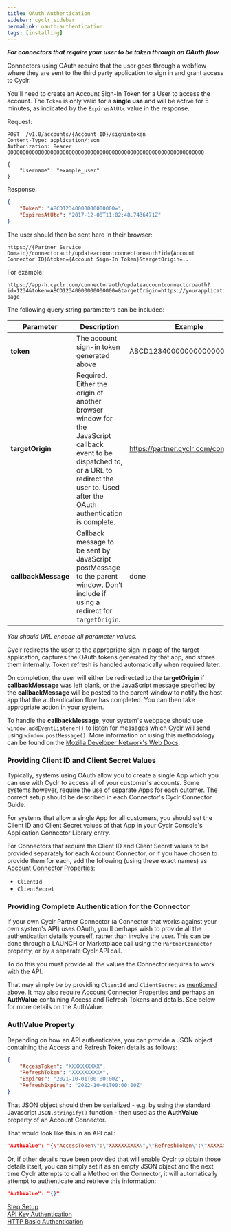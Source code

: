 ```yaml
---
title: OAuth Authentication
sidebar: cyclr_sidebar
permalink: oauth-authentication
tags: [installing]
---
```


**_For connectors that require your user to be taken through an OAuth flow._**

Connectors using OAuth require that the user goes through a webflow where they are sent to the third party application to sign in and grant access to Cyclr.

You'll need to create an Account Sign-In Token for a User to access the account.  The `Token` is only valid for a **single use** and will be active for 5 minutes, as indicated by the `ExpiresAtUtc` value in the response.

Request:

````http
POST  /v1.0/accounts/{Account ID}/signintoken
Content-Type: application/json
Authorization: Bearer 0000000000000000000000000000000000000000000000000000000000000000

{
    "Username": "example_user"
}
````

Response:

````json
{
    "Token": "ABCD12340000000000000=",
    "ExpiresAtUtc": "2017-12-08T11:02:48.7436471Z"
}
````

The user should then be sent here in their browser:

`https://{Partner Service Domain}/connectorauth/updateaccountconnectoroauth?id={Account Connector ID}&token={Account Sign-In Token}&targetOrigin=...`

For example: 
```
https://app-h.cyclr.com/connectorauth/updateaccountconnectoroauth?id=1234&token=ABCD12340000000000000=&targetOrigin=https://yourapplication.com/complete-page
```

The following query string parameters can be included:

| Parameter | Description | Example |
| --- | --- | --- |
| **token** | The account sign-in token generated above | ABCD12340000000000000= |
| **targetOrigin** | Required.  Either the origin of another browser window for the JavaScript callback event to be dispatched to, or a URL to redirect the user to. Used after the OAuth authentication is complete. | <span>https://partner.cyclr.com/connectors</span> |
| **callbackMessage** | Callback message to be sent by JavaScript postMessage to the parent window. Don’t include if using a redirect for `targetOrigin`. | done |

*You should URL encode all parameter values.*

Cyclr redirects the user to the appropriate sign in page of the target application, captures the OAuth tokens generated by that app, and stores them internally. Token refresh is handled automatically when required later.

On completion, the user will either be redirected to the **targetOrigin** if **callbackMessage** was left blank, or the JavaScript message specified by the **callbackMessage** will be posted to the parent window to notify the host app that the authentication flow has completed.  You can then take appropriate action in your system.

To handle the **callbackMessage**, your system's webpage should use `window.addEventListener()` to listen for messages which Cyclr will send using `window.postMessage()`.  More information on using this methodology can be found on the [Mozilla Developer Network's Web Docs](https://developer.mozilla.org/en-US/docs/Web/API/Window/postMessage).

### Providing Client ID and Client Secret Values

Typically, systems using OAuth allow you to create a single App which you can use with Cyclr to access all of your customer's accounts.  Some systems however, require the use of separate Apps for each cutomer.  The correct setup should be described in each Connector's Cyclr Connector Guide.

For systems that allow a single App for all customers, you should set the Client ID and Client Secret values of that App in your Cyclr Console's Application Connector Library entry.

For Connectors that require the Client ID and Client Secret values to be provided separately for each Account Connector, or if you have chosen to provide them for each, add the following (using these exact names) as [Account Connector Properties](./authenticate-account-connector#account-connector-properties):

* `ClientId`
* `ClientSecret`


### Providing Complete Authentication for the Connector

If your own Cyclr Partner Connector (a Connector that works against your own system's API) uses OAuth, you'll perhaps wish to provide all the authentication details yourself, rather than involve the user.  This can be done through a LAUNCH or Marketplace call using the `PartnerConnector` property, or by a separate Cyclr API call.

To do this you must provide all the values the Connector requires to work with the API.

That may simply be by providing `ClientId` and `ClientSecret` as [mentioned above](./oauth-authentication#providing-client-id-and-client-secret-values).  It may also require [Account Connector Properties](./authenticate-account-connector#account-connector-properties) and perhaps an **AuthValue** containing Access and Refresh Tokens and details.  See below for more details on the AuthValue.

### AuthValue Property

Depending on how an API authenticates, you can provide a JSON object containing the Access and Refresh Token details as follows:

````json
{
	"AccessToken": "XXXXXXXXXX",
	"RefreshToken": "XXXXXXXXXX",
	"Expires": "2021-10-01T00:00:00Z",
	"RefreshExpires": "2022-10-01T00:00:00Z"
}
````

That JSON object should then be serialized - e.g. by using the standard Javascript ```JSON.stringify()``` function - then used as the **AuthValue** property of an Account Connector.

That would look like this in an API call:

````json
"AuthValue": "{\"AccessToken\":\"XXXXXXXXXX\",\"RefreshToken\":\"XXXXXXXXXX\",\"Expires\":\"2021-10-01T00:00:00Z\",\"RefreshExpires\":\"2022-10-01T00:00:00Z\"}"
````

Or, if other details have been provided that will enable Cyclr to obtain those details itself, you can simply set it as an empty JSON object and the next time Cyclr attempts to call a Method on the Connector, it will automatically attempt to authenticate and retrieve this information:

````json
"AuthValue": "{}"
````


[Step Setup](./step-set-up)  
[API Key Authentication](./api-key-authentication)  
[HTTP Basic Authentication](./basic-authentication)
